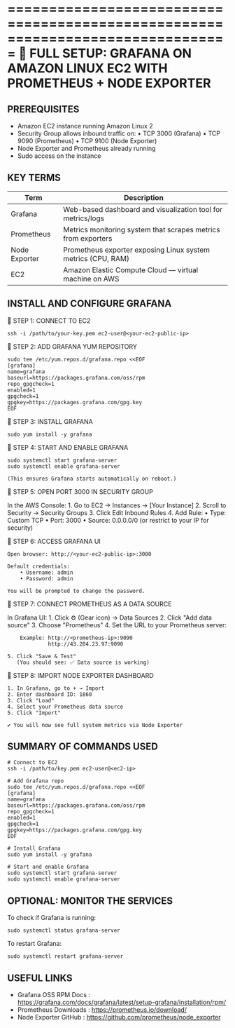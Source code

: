 ===============================================================================
🧰  FULL SETUP: GRAFANA ON AMAZON LINUX EC2 WITH PROMETHEUS + NODE EXPORTER
===============================================================================

PREREQUISITES
-------------------------------------------------------------------------------
- Amazon EC2 instance running Amazon Linux 2
- Security Group allows inbound traffic on:
    • TCP 3000 (Grafana)
    • TCP 9090 (Prometheus)
    • TCP 9100 (Node Exporter)
- Node Exporter and Prometheus already running
- Sudo access on the instance


KEY TERMS
-------------------------------------------------------------------------------
Term             | Description
-----------------|------------------------------------------------------------
Grafana          | Web-based dashboard and visualization tool for metrics/logs
Prometheus       | Metrics monitoring system that scrapes metrics from exporters
Node Exporter    | Prometheus exporter exposing Linux system metrics (CPU, RAM)
EC2              | Amazon Elastic Compute Cloud — virtual machine on AWS


INSTALL AND CONFIGURE GRAFANA
-------------------------------------------------------------------------------

🔹 STEP 1: CONNECT TO EC2

    ssh -i /path/to/your-key.pem ec2-user@<your-ec2-public-ip>


🔹 STEP 2: ADD GRAFANA YUM REPOSITORY

    sudo tee /etc/yum.repos.d/grafana.repo <<EOF
    [grafana]
    name=grafana
    baseurl=https://packages.grafana.com/oss/rpm
    repo_gpgcheck=1
    enabled=1
    gpgcheck=1
    gpgkey=https://packages.grafana.com/gpg.key
    EOF


🔹 STEP 3: INSTALL GRAFANA

    sudo yum install -y grafana


🔹 STEP 4: START AND ENABLE GRAFANA

    sudo systemctl start grafana-server
    sudo systemctl enable grafana-server

    (This ensures Grafana starts automatically on reboot.)


🔹 STEP 5: OPEN PORT 3000 IN SECURITY GROUP

In the AWS Console:
    1. Go to EC2 → Instances → [Your Instance]
    2. Scroll to Security → Security Groups
    3. Click Edit Inbound Rules
    4. Add Rule:
        • Type: Custom TCP
        • Port: 3000
        • Source: 0.0.0.0/0 (or restrict to your IP for security)


🔹 STEP 6: ACCESS GRAFANA UI

    Open browser: http://<your-ec2-public-ip>:3000

    Default credentials:
        • Username: admin
        • Password: admin

    You will be prompted to change the password.


🔹 STEP 7: CONNECT PROMETHEUS AS A DATA SOURCE

In Grafana UI:
    1. Click ⚙️  (Gear icon) → Data Sources
    2. Click "Add data source"
    3. Choose "Prometheus"
    4. Set the URL to your Prometheus server:

        Example: http://<prometheus-ip>:9090
                 http://43.204.23.97:9090

    5. Click "Save & Test"
       (You should see: ✅ Data source is working)


🔹 STEP 8: IMPORT NODE EXPORTER DASHBOARD

    1. In Grafana, go to + → Import
    2. Enter dashboard ID: 1860
    3. Click "Load"
    4. Select your Prometheus data source
    5. Click "Import"

    ✔ You will now see full system metrics via Node Exporter


SUMMARY OF COMMANDS USED
-------------------------------------------------------------------------------

    # Connect to EC2
    ssh -i /path/to/key.pem ec2-user@<ec2-ip>

    # Add Grafana repo
    sudo tee /etc/yum.repos.d/grafana.repo <<EOF
    [grafana]
    name=grafana
    baseurl=https://packages.grafana.com/oss/rpm
    repo_gpgcheck=1
    enabled=1
    gpgcheck=1
    gpgkey=https://packages.grafana.com/gpg.key
    EOF

    # Install Grafana
    sudo yum install -y grafana

    # Start and enable Grafana
    sudo systemctl start grafana-server
    sudo systemctl enable grafana-server


OPTIONAL: MONITOR THE SERVICES
-------------------------------------------------------------------------------

To check if Grafana is running:

    sudo systemctl status grafana-server

To restart Grafana:

    sudo systemctl restart grafana-server


USEFUL LINKS
-------------------------------------------------------------------------------
- Grafana OSS RPM Docs     : https://grafana.com/docs/grafana/latest/setup-grafana/installation/rpm/
- Prometheus Downloads     : https://prometheus.io/download/
- Node Exporter GitHub     : https://github.com/prometheus/node_exporter
